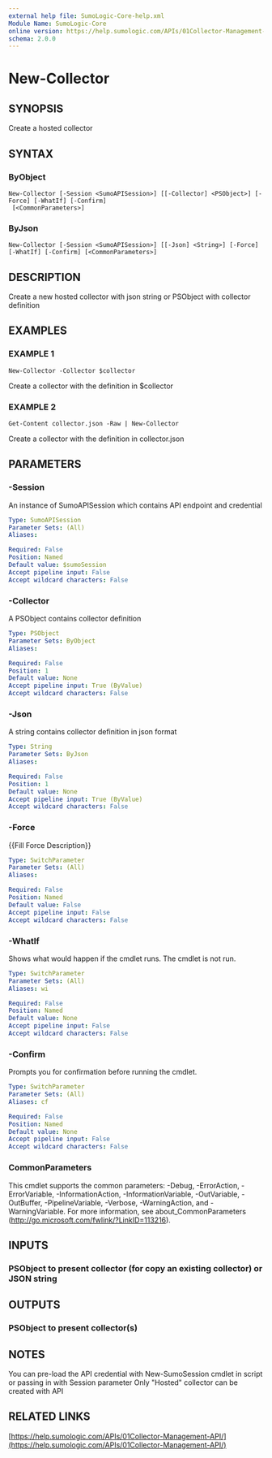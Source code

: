 ```yaml
---
external help file: SumoLogic-Core-help.xml
Module Name: SumoLogic-Core
online version: https://help.sumologic.com/APIs/01Collector-Management-API/
schema: 2.0.0
---
```


# New-Collector

## SYNOPSIS
Create a hosted collector

## SYNTAX

### ByObject
```
New-Collector [-Session <SumoAPISession>] [[-Collector] <PSObject>] [-Force] [-WhatIf] [-Confirm]
 [<CommonParameters>]
```

### ByJson
```
New-Collector [-Session <SumoAPISession>] [[-Json] <String>] [-Force] [-WhatIf] [-Confirm] [<CommonParameters>]
```

## DESCRIPTION
Create a new hosted collector with json string or PSObject with collector definition

## EXAMPLES

### EXAMPLE 1
```
New-Collector -Collector $collector
```

Create a collector with the definition in $collector

### EXAMPLE 2
```
Get-Content collector.json -Raw | New-Collector
```

Create a collector with the definition in collector.json

## PARAMETERS

### -Session
An instance of SumoAPISession which contains API endpoint and credential

```yaml
Type: SumoAPISession
Parameter Sets: (All)
Aliases:

Required: False
Position: Named
Default value: $sumoSession
Accept pipeline input: False
Accept wildcard characters: False
```

### -Collector
A PSObject contains collector definition

```yaml
Type: PSObject
Parameter Sets: ByObject
Aliases:

Required: False
Position: 1
Default value: None
Accept pipeline input: True (ByValue)
Accept wildcard characters: False
```

### -Json
A string contains collector definition in json format

```yaml
Type: String
Parameter Sets: ByJson
Aliases:

Required: False
Position: 1
Default value: None
Accept pipeline input: True (ByValue)
Accept wildcard characters: False
```

### -Force
{{Fill Force Description}}

```yaml
Type: SwitchParameter
Parameter Sets: (All)
Aliases:

Required: False
Position: Named
Default value: False
Accept pipeline input: False
Accept wildcard characters: False
```

### -WhatIf
Shows what would happen if the cmdlet runs.
The cmdlet is not run.

```yaml
Type: SwitchParameter
Parameter Sets: (All)
Aliases: wi

Required: False
Position: Named
Default value: None
Accept pipeline input: False
Accept wildcard characters: False
```

### -Confirm
Prompts you for confirmation before running the cmdlet.

```yaml
Type: SwitchParameter
Parameter Sets: (All)
Aliases: cf

Required: False
Position: Named
Default value: None
Accept pipeline input: False
Accept wildcard characters: False
```

### CommonParameters
This cmdlet supports the common parameters: -Debug, -ErrorAction, -ErrorVariable, -InformationAction, -InformationVariable, -OutVariable, -OutBuffer, -PipelineVariable, -Verbose, -WarningAction, and -WarningVariable.
For more information, see about_CommonParameters (http://go.microsoft.com/fwlink/?LinkID=113216).

## INPUTS

### PSObject to present collector (for copy an existing collector) or JSON string

## OUTPUTS

### PSObject to present collector(s)

## NOTES
You can pre-load the API credential with New-SumoSession cmdlet in script or passing in with Session parameter
Only "Hosted" collector can be created with API

## RELATED LINKS

[https://help.sumologic.com/APIs/01Collector-Management-API/](https://help.sumologic.com/APIs/01Collector-Management-API/)

